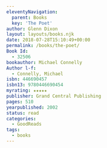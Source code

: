 ```yaml
---
eleventyNavigation:
  parent: Books
  key: 'The Poet'
author: Glenn Dixon
layout: layouts/books.njk
date: 2018-07-28T15:10:49+00:00
permalink: /books/the-poet/
Book Id:
  - 32506
bookauthor: Michael Connelly
Author l-f:
  - Connelly, Michael
isbn: 446690457
isbn13: 9780446690454
myrating: ★★★★★
publisher: Grand Central Publishing
pages: 510
yearpublished: 2002
status: read
categories:
  - GoodReads
tags:
  - books
---
```

